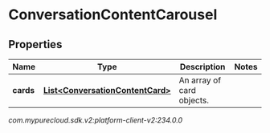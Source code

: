 # ConversationContentCarousel


## Properties

| Name | Type | Description | Notes |
| ------------ | ------------- | ------------- | ------------- |
| **cards** | [**List&lt;ConversationContentCard&gt;**](ConversationContentCard) | An array of card objects. |  |




_com.mypurecloud.sdk.v2:platform-client-v2:234.0.0_

